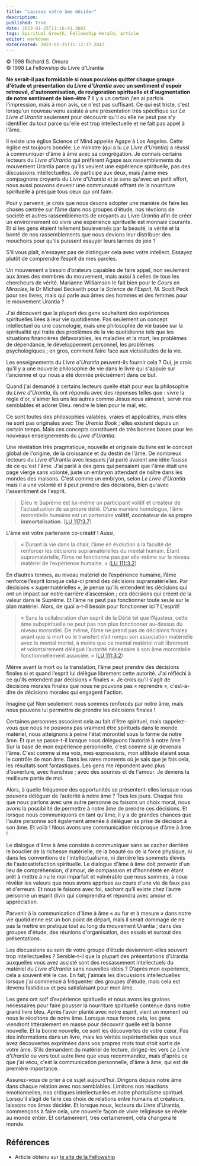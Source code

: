```yaml
---
title: "Laissez votre âme décider"
description: 
published: true
date: 2023-01-25T11:16:41.388Z
tags: Spiritual Growth, Fellowship Herald, article
editor: markdown
dateCreated: 2023-01-25T11:12:37.284Z
---
```


<p class="v-card v-sheet theme--light grey lighten-3 px-2">© 1998 Richard S. Omura<br>© 1998 La Fellowship du Livre d'Urantia</p>


**Ne serait-il pas formidable si nous pouvions quitter chaque groupe d'étude et présentation du *Livre d'Urantia* avec un sentiment d'espoir retrouvé, d'autonomisation, de revigoration spirituelle et d'augmentation de notre sentiment de bien-être ?** Il y a un certain j'en ai parfois l'impression, mais à mon avis, ce n'est pas suffisant. Ce qui est triste, c'est lorsqu'un nouveau venu assiste à une présentation très spécifique sur *Le Livre d'Urantia* seulement pour découvrir qu'il ou elle ne peut pas s'y identifier du tout parce qu'elle est trop intellectuelle et ne fait pas appel à l'âme.

Il existe une église Science of Mind appelée Agape à Los Angeles. Cette église est toujours bondée. Le ministre (qui a lu *Le Livre d'Urantia)* a réussi à communiquer d'âme à âme avec sa congrégation. Je connais certains lecteurs du *Livre d'Urantia* qui préfèrent Agape aux rassemblements du mouvement Urantia parce qu'ils veulent une expérience spirituelle, pas des discussions intellectuelles. Je participe aux deux, mais j'aime mes compagnons croyants du *Livre d'Urantia* et je sens qu'avec un petit effort, nous aussi pouvons devenir une communauté offrant de la nourriture spirituelle à presque tous ceux qui ont faim.

Pour y parvenir, je crois que nous devons adopter une manière de faire les choses centrée sur l’âme dans nos groupes d’étude, nos réunions de société et autres rassemblements de croyants au Livre *Urantia* afin de créer un environnement où vivre une expérience spirituelle est monnaie courante. Et si les gens étaient tellement bouleversés par la beauté, la vérité et la bonté de nos rassemblements que nous devions leur distribuer des mouchoirs pour qu'ils puissent essuyer leurs larmes de joie ?

S'il vous plaît, n'essayez pas de distinguer cela avec votre intellect. Essayez plutôt de comprendre l’esprit de mes paroles.

Un mouvement a besoin d’orateurs capables de faire appel, non seulement aux âmes des membres du mouvement, mais aussi à celles de tous les chercheurs de vérité. Marianne Williamson le fait bien pour le *Cours en Miracles*, le Dr Michael Beckwith pour la *Science de l'Esprit*, M. Scott Peck pour ses livres, mais qui parle aux âmes des hommes et des femmes pour le mouvement Urantia ?

J'ai découvert que la plupart des gens souhaitent des expériences spirituelles liées à leur vie quotidienne. Pas seulement un concept intellectuel ou une cosmologie, mais une philosophie de vie basée sur la spiritualité qui traite des problèmes de la vie quotidienne tels que les situations financières défavorables, les maladies et la mort, les problèmes de dépendance, le développement personnel, les problèmes psychologiques ; en gros, comment faire face aux vicissitudes de la vie.

Les enseignements du *Livre d'Urantia* peuvent-ils fournir cela ? Oui, je crois qu'il y a une nouvelle philosophie de vie dans le livre qui s'appuie sur l'ancienne et qui nous a été donnée précisément dans ce but.

Quand j'ai demandé à certains lecteurs quelle était pour eux la philosophie du *Livre d'Urantia*, ils ont répondu avec des réponses telles que : vivre la règle d'or, s'aimer les uns les autres comme Jésus nous aimerait, servir nos semblables et adorer Dieu. rendre le bien pour le mal, etc.

Ce sont toutes des philosophies valables, vraies et applicables, mais elles ne sont pas originales avec *The Uremia Book* ; elles existent depuis un certain temps. Mais ces concepts constituent de très bonnes bases pour les nouveaux enseignements du *Livre d'Urantia.*

Une révélation très pragmatique, nouvelle et originale du livre est le concept global de l'origine, de la croissance et du destin de l'âme. De nombreux lecteurs du Livre d'Urantia avec lesquels j'ai parlé avaient une idée fausse de ce qu'est l'âme. J'ai parlé à des gens qui pensaient que l'âme était une page vierge sans volonté, juste un embryon attendant de naître dans les mondes des maisons. C'est comme un embryon, selon *Le Livre d'Urantia* mais il a une volonté et il peut prendre des décisions, bien qu'avec l'assentiment de l'esprit.

> Dieu le Suprême est lui-même un participant volitif et créateur de l’actualisation de sa propre déité. D’une manière homologue, l’âme morontielle humaine est un partenaire **volitif, cocréateur de sa propre immortalisation**. (<a id="a33_229"></a>[LU 117:3.7](/fr/The_Urantia_Book/117#p3_7))

L'âme est votre partenaire co-créatif ! Aussi,

> « Durant la vie dans la chair, l’âme en évolution a la faculté de renforcer les décisions supramatérielles du mental humain. Étant supramatérielle, l’âme ne fonctionne pas par elle-même sur le niveau matériel de l’expérience humaine. » (<a id="a37_239"></a>[LU 111:3.2](/fr/The_Urantia_Book/111#p3_2))

En d’autres termes, au niveau matériel de l’expérience humaine, l’âme renforce l’esprit lorsque celui-ci prend des décisions supramatérielles. Par décisions « supermatérielles », je pense qu’ils entendent les décisions qui ont un impact sur notre carrière d’ascension ; ces décisions qui créent de la valeur dans le Suprême. Et l’âme ne peut pas fonctionner toute seule sur le plan matériel. Alors, de quoi a-t-il besoin pour fonctionner ici ? L'esprit!

> « Sans la collaboration d’un esprit de la Déité tel que l’Ajusteur, cette âme subspirituelle ne peut pas non plus fonctionner au-dessus du niveau morontiel. De même, l’âme ne prend pas de décisions finales avant que la mort ou le transfert n’ait rompu son association matérielle avec le mental mortel, à moins que ce mental matériel n’ait librement et volontairement délégué l’autorité nécessaire à son âme morontielle fonctionnellement associée. » (<a id="a41_452"></a>[LU 111:3.2](/fr/The_Urantia_Book/111#p3_2))

Même avant la mort ou la translation, l’âme peut prendre des décisions finales si et quand l’esprit lui délègue librement cette autorité. J'ai réfléchi à ce qu'ils entendent par décisions « finales ». Je crois qu'il s'agit de décisions morales finales que nous ne pouvons pas « reprendre », c'est-à-dire de décisions morales qui engagent l'action.

Imagine ça! Non seulement nous sommes renforcés par notre âme, mais nous pouvons lui permettre de prendre les décisions finales !

Certaines personnes associent cela au fait d'être spirituel, mais rappelez-vous que nous ne pouvons pas vraiment être spirituels dans le monde matériel, nous atteignons à peine l'état morontiel sous la forme de notre âme. Et que se passe-t-il lorsque nous déléguons l’autorité à notre âme ? Sur la base de mon expérience personnelle, c'est comme si je devenais l'âme. C'est comme si ma voix, mes expressions, mon attitude étaient sous le contrôle de mon âme. Dans les rares moments où je sais que je fais cela, les résultats sont fantastiques. Les gens me répondent avec plus d’ouverture, avec franchise ; avec des sourires et de l'amour. Je deviens la meilleure partie de moi.

Alors, à quelle fréquence des opportunités se présentent-elles lorsque nous pouvons déléguer de l’autorité à notre âme ? Tous les jours. Chaque fois que nous parlons avec une autre personne ou faisons un choix moral, nous avons la possibilité de permettre à notre âme de prendre ces décisions. Et lorsque nous communiquons en tant qu'âme, il y a de grandes chances que l'autre personne soit également amenée à déléguer sa prise de décision à son âme. Et voilà ! Nous avons une communication réciproque d’âme à âme !

Le dialogue d'âme à âme consiste à communiquer sans se cacher derrière le bouclier de la richesse matérielle, de la beauté ou de la force physique, ni dans les conventions de l'intellectualisme, ni derrière les sommets élevés de l'autosatisfaction spirituelle. Le dialogue d'âme à âme doit provenir d'un lieu de compréhension, d'amour, de compassion et d'honnêteté en étant prêt à mettre à nu le moi imparfait et vulnérable que nous sommes, à nous révéler les valeurs que nous avons apprises au cours d'une vie de faux pas et d'erreurs. Et nous le faisons avec foi, sachant qu’il existe chez l’autre personne un esprit divin qui comprendra et répondra avec amour et appréciation.

Parvenir à la communication d'âme à âme « au fur et à mesure » dans notre vie quotidienne est un bon point de départ, mais il serait dommage de ne pas la mettre en pratique tout au long du mouvement Urantia ; dans des groupes d'étude, des réunions d'organisation, des essais et surtout des présentations.

Les discussions au sein de votre groupe d’étude deviennent-elles souvent trop intellectuelles ? Semble-t-il que la plupart des présentations d'Urantia auxquelles vous avez assisté sont des ressassement intellectuels du matériel du *Livre d'Urantia* sans nouvelles idées ? D’après mon expérience, cela a souvent été le cas. En fait, j'aimais les discussions intellectuelles lorsque j'ai commencé à fréquenter des groupes d'étude, mais cela est devenu fastidieux et peu satisfaisant pour mon âme.

Les gens ont soif d’expérience spirituelle et nous avons les graines nécessaires pour faire pousser la nourriture spirituelle contenue dans notre grand livre bleu. Après l’avoir planté avec notre esprit, vient un moment où nous le récoltons de notre âme. Lorsque nous ferons cela, les gens viendront littéralement en masse pour découvrir quelle est la bonne nouvelle. Et la bonne nouvelle, ce sont les découvertes de votre cœur. Pas des informations dans un livre, mais les vérités expérientielles que vous avez découvertes exprimées dans vos propres mots tout droit sortis de votre âme. S'ils demandent du matériel de lecture, dirigez-les vers *Le Livre d'Urantia* ou vers tout autre livre que vous recommandez, mais d'après ce que j'ai vécu, c'est la communication personnelle, d'âme à âme, qui est de première importance.

Assurez-vous de prier à ce sujet aujourd’hui. Dirigons depuis notre âme dans chaque relation avec nos semblables. Limitons nos réactions émotionnelles, nos critiques intellectuelles et notre pharisaïsme spirituel. Lorsqu’il s’agit de faire ces choix de relations entre humains et créateurs, laissons nos âmes décider. Et lorsque nous, lecteurs du Livre d’Urantia, commençons à faire cela, une nouvelle façon de vivre religieuse se révèle au monde entier. Et certainement, très certainement, cela changera le monde.

## Références

- Article obtenu sur [le site de la Fellowship](https://urantia-book.org/archive/newsletters/herald/)

